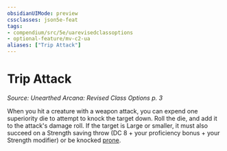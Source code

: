 ```yaml
---
obsidianUIMode: preview
cssclasses: json5e-feat
tags:
- compendium/src/5e/uarevisedclassoptions
- optional-feature/mv-c2-ua
aliases: ["Trip Attack"]
---
```

# Trip Attack
*Source: Unearthed Arcana: Revised Class Options p. 3*  

When you hit a creature with a weapon attack, you can expend one superiority die to attempt to knock the target down. Roll the die, and add it to the attack's damage roll. If the target is Large or smaller, it must also succeed on a Strength saving throw (DC 8 + your proficiency bonus + your Strength modifier) or be knocked [prone](/Systems/5e/rules/conditions.md#prone).